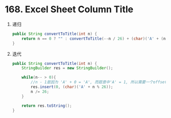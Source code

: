 # 168. Excel Sheet Column Title

1. 递归

   ```java
   public String convertToTitle(int n) {
       return n == 0 ? "" : convertToTitle(--n / 26) + (char)('A' + (n % 26));
   }
   ```

   

2. 迭代

   ```java
   public String convertToTitle(int n) {
       StringBuilder res = new StringBuilder();
   
       while(n-- > 0){
           //n - 1是因为 'A' + 0 = 'A', 而题意中'A' = 1, 所以需要一个offset=1
           res.insert(0, (char)('A' + n % 26));
           n /= 26;
       }
   
       return res.toString();
   }
   ```

   